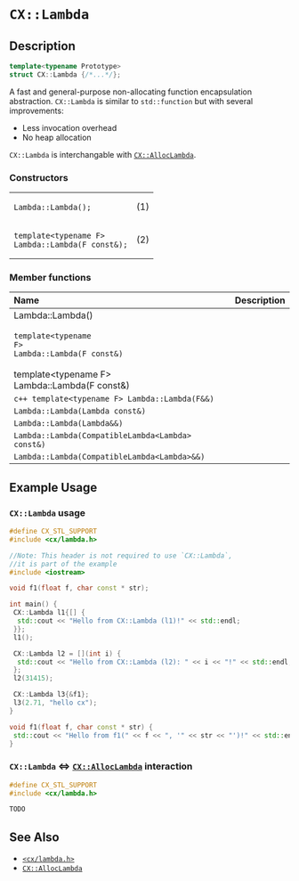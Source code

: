 # `CX::Lambda`
## Description
<area id="no-interactive-code"></area>
```c++
template<typename Prototype>
struct CX::Lambda {/*...*/};
```
A fast and general-purpose non-allocating function encapsulation abstraction.
`CX::Lambda` is similar to `std::function` but with several improvements:
 - Less invocation overhead
 - No heap allocation

`CX::Lambda` is interchangable with [`CX::AllocLambda`](./alloc_lambda.md).

### Constructors

<table>
 <tr>
  <td><p><area id="no-interactive-code"></area></p>
   <pre><code class="language-c++">Lambda::Lambda();</code></pre>
  </td>
  <td>(1)</td>
 </tr>
 <tr>
 <td><p><area id="no-interactive-code"></area></p>
  <pre><code class="language-c++">template&lt;typename F&gt;
Lambda::Lambda(F const&);</code></pre>
 </td>
 <td>(2)</td>
 </tr>
</table>

### Member functions
| Name | Description |
| :- | :- |
| <ccode>Lambda::Lambda()</ccode> |  |
| <pre><code class="language-c++ hljs">template&lt;typename F&gt;<br>Lambda::Lambda(F const&) </code></pre> | |
| <ccode>template&lt;typename F&gt;<br>Lambda::Lambda(F const&)</ccode> | |
| ```c++ template<typename F> Lambda::Lambda(F&&)``` | |
| `Lambda::Lambda(Lambda const&)` | |
| `Lambda::Lambda(Lambda&&)` | |
| `Lambda::Lambda(CompatibleLambda<Lambda> const&)` | |
| `Lambda::Lambda(CompatibleLambda<Lambda>&&)` | |

## Example Usage
### `CX::Lambda` usage
```c++
#define CX_STL_SUPPORT
#include <cx/lambda.h>

//Note: This header is not required to use `CX::Lambda`,
//it is part of the example
#include <iostream>

void f1(float f, char const * str);

int main() {
 CX::Lambda l1{[] {
  std::cout << "Hello from CX::Lambda (l1)!" << std::endl;
 }};
 l1();

 CX::Lambda l2 = [](int i) {
  std::cout << "Hello from CX::Lambda (l2): " << i << "!" << std::endl;
 };
 l2(31415);

 CX::Lambda l3{&f1};
 l3(2.71, "hello cx");
}

void f1(float f, char const * str) {
 std::cout << "Hello from f1(" << f << ", '" << str << "')!" << std::endl;
}
```

### `CX::Lambda` <=> [`CX::AllocLambda`](./alloc_lambda.md) interaction
```c++
#define CX_STL_SUPPORT
#include <cx/lambda.h>

TODO
```

## See Also
 - [`<cx/lambda.h>`](../cx_lambda_h.md)
 - [`CX::AllocLambda`](./alloc_lambda.md)
